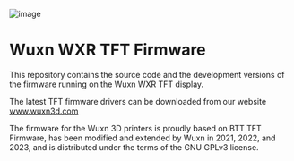 ![image](https://user-images.githubusercontent.com/65782241/115608831-0197e480-a2a4-11eb-8f82-a5774df062f6.png)

# Wuxn WXR TFT Firmware

This repository contains the source code and the development versions of the firmware running on the Wuxn WXR TFT display.

The latest TFT firmware drivers can be downloaded from our website www.wuxn3d.com

The firmware for the Wuxn 3D printers is proudly based on BTT TFT Firmware, has been modified and extended by Wuxn in 2021, 2022, and 2023, and is distributed under the terms of the GNU GPLv3 license.
